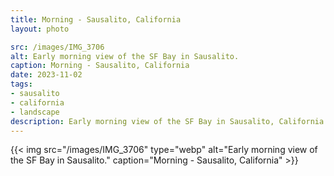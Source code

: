 ```yaml
---
title: Morning - Sausalito, California
layout: photo

src: /images/IMG_3706
alt: Early morning view of the SF Bay in Sausalito.
caption: Morning - Sausalito, California
date: 2023-11-02
tags:
- sausalito
- california
- landscape
description: Early morning view of the SF Bay in Sausalito, California.
---
```


{{< img src="/images/IMG_3706" type="webp" alt="Early morning view of the SF Bay in Sausalito." caption="Morning - Sausalito, California" >}}
